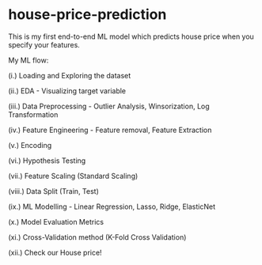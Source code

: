 # house-price-prediction
This is my first end-to-end ML model which predicts house price when you specify your features.

My ML flow:

(i.) Loading and Exploring the dataset

(ii.) EDA - Visualizing target variable

(iii.) Data Preprocessing - Outlier Analysis, Winsorization, Log Transformation

(iv.) Feature Engineering - Feature removal, Feature Extraction

(v.) Encoding

(vi.) Hypothesis Testing

(vii.) Feature Scaling (Standard Scaling)

(viii.) Data Split (Train, Test)

(ix.) ML Modelling - Linear Regression, Lasso, Ridge, ElasticNet

(x.) Model Evaluation Metrics

(xi.) Cross-Validation method (K-Fold Cross Validation)

(xii.) Check our House price!
